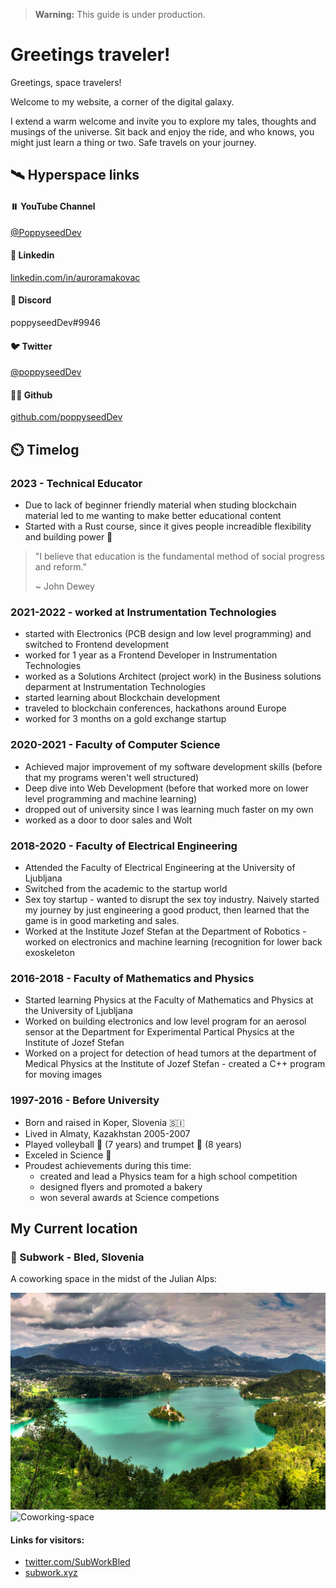 > **Warning:** This guide is under production.


# Greetings traveler!
Greetings, space travelers!

Welcome to my website, a corner of the digital galaxy. 

I extend a warm welcome and invite you to explore my tales, thoughts and musings of the universe. Sit back and enjoy the ride, and who knows, you might just learn a thing or two. Safe travels on your journey.


## 🛰️ Hyperspace links 

#### ⏸️ YouTube Channel
[@PoppyseedDev](https://www.youtube.com/@PoppyseedDev)

#### 🔗 Linkedin
[linkedin.com/in/auroramakovac](https://www.linkedin.com/in/auroramakovac/)

#### 🤙 Discord
poppyseedDev#9946

#### 🐦 Twitter
[@poppyseedDev](https://twitter.com/poppyseedDev)

#### 🧑‍💻 Github
[github.com/poppyseedDev](https://github.com/poppyseedDev)


## ⏲️ Timelog

### 2023 - Technical Educator
* Due to lack of beginner friendly material when studing blockchain material led to me wanting to make better educational content 
* Started with a Rust course, since it gives people increadible flexibility and building power 💪

> "I believe that education is the fundamental method of social progress and reform."
>
> ~ John Dewey

### 2021-2022 - worked at Instrumentation Technologies
* started with Electronics (PCB design and low level programming) and switched to Frontend development
* worked for 1 year as a Frontend Developer in Instrumentation Technologies
* worked as a Solutions Architect (project work) in the Business solutions deparment at Instrumentation Technologies
* started learning about Blockchain development
* traveled to blockchain conferences, hackathons around Europe
* worked for 3 months on a gold exchange startup

### 2020-2021 - Faculty of Computer Science 
* Achieved major improvement of my software development skills (before that my programs weren't well structured)
* Deep dive into Web Development (before that worked more on lower level programming and machine learning)
* dropped out of university since I was learning much faster on my own
* worked as a door to door sales and Wolt

### 2018-2020 - Faculty of Electrical Engineering
* Attended the Faculty of Electrical Engineering at the University of Ljubljana
* Switched from the academic to the startup world
* Sex toy startup - wanted to disrupt the sex toy industry. Naively started my journey by just engineering a good product, then learned that the game is in good marketing and sales.
* Worked at the Institute Jozef Stefan at the Department of Robotics - worked on electronics and machine learning (recognition  for lower back exoskeleton
    
### 2016-2018 - Faculty of Mathematics and Physics
* Started learning Physics at the Faculty of Mathematics and Physics at the University of Ljubljana
* Worked on building electronics and low level program for an aerosol sensor at the Department for Experimental Partical Physics at the Institute of Jozef Stefan
* Worked on a project for detection of head tumors at the department of Medical Physics at the Institute of Jozef Stefan - created a C++ program for moving images

### 1997-2016 - Before University
* Born and raised in Koper, Slovenia 🇸🇮 
* Lived in Almaty, Kazakhstan 2005-2007
* Played volleyball 🏐 (7 years) and trumpet 🎺 (8 years)
* Exceled in Science 🔬
* Proudest achievements during this time:
	- created and lead a Physics team for a high school competition
	- designed flyers and promoted a bakery
	- won several awards at Science competions

## My Current location
### 📍 Subwork - Bled, Slovenia
A coworking space in the midst of the Julian Alps:

![Bled](./bled.jpeg)
![Coworking-space](./subwork.avif)


#### Links for visitors:
*   [twitter.com/SubWorkBled](https://twitter.com/subworkBled)
*   [subwork.xyz](https://subwork.xyz/)
